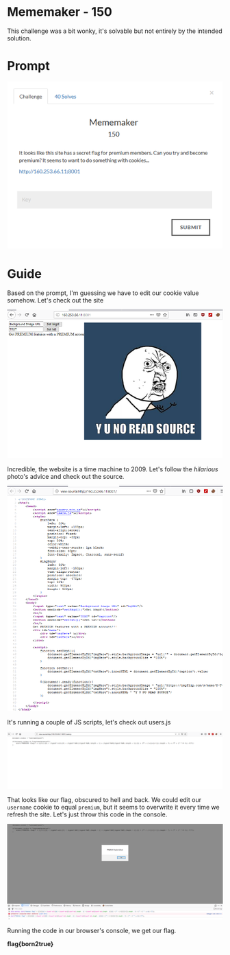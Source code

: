 # Mememaker - 150
This challenge was a bit wonky, it's solvable but not entirely by the intended solution.


# Prompt

![alt text](https://github.com/Jhayes97/MCCC1-Walkthrough/blob/master/src/mem1.PNG "Logo Title Text 1")


# Guide

Based on the prompt, I'm guessing we have to edit our cookie value somehow. Let's check out the site

![alt text](https://github.com/Jhayes97/MCCC1-Walkthrough/blob/master/src/mem2.PNG "Logo Title Text 1")

Incredible, the website is a time machine to 2009. Let's follow the *hilarious* photo's advice and check out the source.


![alt text](https://github.com/Jhayes97/MCCC1-Walkthrough/blob/master/src/mem3.PNG "Logo Title Text 1")

It's running a couple of JS scripts, let's check out users.js


![alt text](https://github.com/Jhayes97/MCCC1-Walkthrough/blob/master/src/mem4.PNG "Logo Title Text 1")

That looks like our flag, obscured to hell and back. We could edit our `username` cookie to equal `premium`, but it seems to overwrite it every time we refresh the site. Let's just throw this code in the console.

![alt text](https://github.com/Jhayes97/MCCC1-Walkthrough/blob/master/src/mem5.PNG "Logo Title Text 1")

Running the code in our browser's console, we get our flag.

**flag{born2true}**

